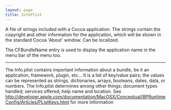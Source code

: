 ```yaml
---
layout: page
title: InfoPlist
---
```




A file of strings included with a Cocoa application. The strings contain the copyright and other information for the application, which will be shown in the standard Cocoa 'About' window. Can be localized.

The CFBundleName entry is used to display the application name in the menu bar of the menu too.

----

The Info.plist contains important information about a bundle, be it an application, framework, plugin, etc... It is a list of key/value pairs; the values can be represented as strings, dictionaries, arrays, booleans, dates, data, or numbers. The Info.plist determines among other things: document types handled; services offered; help name and location. See http://developer.apple.com/documentation/MacOSX/Conceptual/BPRuntimeConfig/Articles/PListKeys.html for more information

